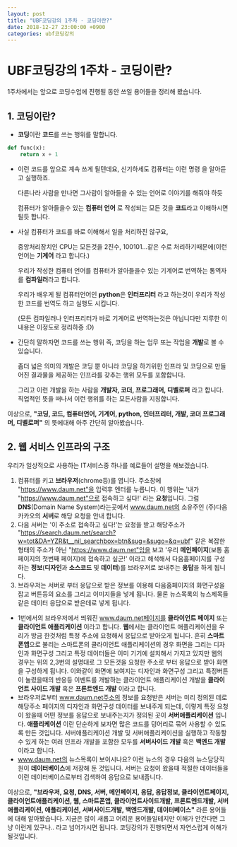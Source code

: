 ```yaml
---
layout: post
title: "UBF코딩강의 1주차 - 코딩이란?"
date: 2018-12-27 23:00:00 +0900
categories: ubf코딩강의
---
```


# UBF코딩강의 1주차 - 코딩이란?

1주차에서는 앞으로 코딩수업에 진행될 동안 쓰일 용어들을 정리해 봤습니다. 

## 1. 코딩이란?

+ **코딩**이란 **코드**를 쓰는 행위를 말합니다.

```python
def func(x):
    return x + 1
```

+ 이런 코드를 앞으로 계속 쓰게 될텐데요, 신기하세도 컴퓨터는 이런 명령 을 알아듣고 실행하죠.

  다른나라 사람을 만나면 그사람이 알아들을 수 있는 언어로 이야기를 해줘야 하듯 

  컴퓨터가 알아들을수 있는 **컴퓨터 언어** 로 작성되는 모든 것을 **코드**라고 이해하시면 될듯 합니다.

+ 사실 컴퓨터가 코드를 바로 이해해서 일을 처리하진 않구요,

  중앙처리장치인 CPU는 모든것을 2진수, 100101...같은 수로 처리하기때문에(이런 언어는 **기계어** 라고 합니다.)

  우리가 작성한 컴퓨터 언어를 컴퓨터가 알아들을수 있는 기계어로 번역하는 통역자를 **컴파일러**라고 합니다.

  우리가 배우게 될 컴퓨터언어인 **python**은 **인터프리터** 라고 하는것이 우리가 작성한 코드를 번역도 하고 실행도 시킵니다.

  (모든 컴파일러나 인터프리터가 바로 기계어로 번역하는것은 아닙니다만 지루한 이 내용은 이정도로 정리하죵 :D)

+ 간단히 말하자면 코드를 쓰는 행위 즉, 코딩을 하는 업무 또는 작업을 **개발**로 볼 수 있습니다.

  좀더 넓은 의미의 개발은 코딩 뿐 아니라 코딩을 하기위한 인프라 및 코딩으로 만들어진 결과물을 제공하는 인프라를 갖추는 행위 모두를 포함합니다.

  그리고 이런 개발을 하는 사람을 **개발자, 코더, 프로그래머, 디벨로퍼** 라고 합니다. 직업적인 뜻을 떠나서 이런 행위를 하는 모든사람을 지칭합니다.

이상으로, **"코딩, 코드, 컴퓨터언어, 기계어, python, 인터프리터, 개발, 코더 프로그래머, 디벨로퍼"** 의 뜻에대해 아주 간단히 알아봤습니다.

## 2. 웹 서비스 인프라의 구조

우리가 일상적으로 사용하는 IT서비스중 하나를 예로들어 설명을 해보겠습니다.

1. 컴퓨터를 키고 **브라우저**(chrome등)를 엽니다. 주소창에 "https://www.daum.net"을 입력후 엔터를 누릅니다. 이 행위는 '내가 "https://www.daum.net"으로 접속하고 싶다!' 라는 **요청**입니다. 그럼 **DNS**(Domain Name System)라는곳에서 www.daum.net의 소유주인 (주)다음카카오의 **서버**로 해당 요청을 안내 합니다.
2. 다음 서버는 '이 주소로 접속하고 싶다!'는 요청을 받고 해당주소가 "https://search.daum.net/search?w=tot&DA=YZR&t__nil_searchbox=btn&sug=&sugo=&q=ubf" 같은 복잡한 형태의 주소가 아닌 "https://www.daum.net"임을 보고 '우리 **메인페이지**(보통 홈페이지의 첫번째 페이지)에 접속하고 싶군!' 이라고 해석해서 다음홈페이지를 구성하는 **정보**(**디자인**과 **소스코드** 및 **데이터**)를 브라우저로 보내주는 **응답**을 하게 됩니다.
3. 브라우저는 서버로 부터 응답으로 받은 정보를 이용해 다음홈페이지의 화면구성을 잡고 버튼등의 요소를 그리고 이미지들을 넣게 됩니다. 물론 뉴스목록의 뉴스제목들 같은 데이터 응답으로 받은데로 넣게 됩니다.

+ 1번에서의 브라우저에서 띄워진 www.daum.net페이지를 **클라이언트 페이지** 또는 **클라이언트 애플리케이션** 이라고 합니다. **웹**에서는 클라이언트 애플리케이션을 우리가 방금 한것처럼 특정 주소에 요청해서 응답으로 받아오게 됩니다. 흔히 **스마트폰앱**으로 불리는 스마트폰의 클라이언트 애플리케이션의 경우 화면을 그리는 디자인과 화면구성 그리고 특정 데이터들은 이미 기기에 설치해서 가지고 있지만 웹의 경우는 위의 2,3번의 설명대로 그 모든것을 요청한 주소로 부터 응답으로 받아 화면을 구성하게 됩니다. 이와같이 화면에 보여지는 디자인과 화면구성 그리고 특정버튼이 눌렸을때의 반응등 이벤트를 개발하는 클라이언트 애플리케이션 개발을 **클라이언트 사이드 개발** 혹은 **프론트엔드 개발** 이라고 합니다.
+ 브라우저로부터 www.daum.net주소의 정보를 요청받은 서버는 미리 정의된 데로 해당주소 페이지의 디자인과 화면구성 데이터를 보내주게 되는데, 이렇게 특정 요청이 왔을때 어떤 정보를 응답으로 보내주는지가 정의된 곳이 **서버애플리케이션** 입니다. **애플리케이션** 이란 단순하게 보자면 많은 코드를 덩어리로 묶어 사용할 수 있도록 만든 것입니다.  서버애플리케이션 개발 및 서버애플리케이션을 실행하고 작동할 수 있게 하는 여러 인프라 개발을 포함한 모두를 **서버사이드 개발** 혹은 **백엔드 개발** 이라고 합니다.
+ www.daum.net의 뉴스목록이 보이시나요? 이런 뉴스의 경우 다음의 뉴스담당직원이 **데이터베이스**에 저장해 둔 것입니다. 서버는 요청이 왔을때 적절한 데이터들을 이런 데이터베이스로부터 검색하여 응답으로 보내줍니다.

이상으로, **"브라우저, 요청, DNS, 서버, 메인페이지, 응답, 응답정보, 클라이언트페이지, 클라이언트애플리케이션, 웹, 스마트폰앱, 클라이언트사이드개발, 프론트엔드개발, 서버애플리케이션, 애플리케이션, 서버사이드개발, 백엔드개발, 데이터베이스"** 라른 용어들에 대해 알아봤습니다. 지금은 많이 새롭고 어려운 용어들일테지만 이해가 안간다면 그냥 이런게 있구나.. 라고 넘어가시면 됩니다. 코딩강의가 진행되면서 자연스럽게 이해가 될것입니다. 